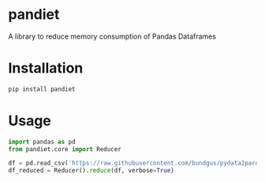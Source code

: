 # pandiet
A library to reduce memory consumption of Pandas Dataframes

# Installation

```sh
pip install pandiet
```

# Usage

```python
import pandas as pd
from pandiet.core import Reducer

df = pd.read_csv('https://raw.githubusercontent.com/bundgus/pydata2parquet/master/Most-Recent-Cohorts-Scorecard-Elements.csv')
df_reduced = Reducer().reduce(df, verbose=True)
```
